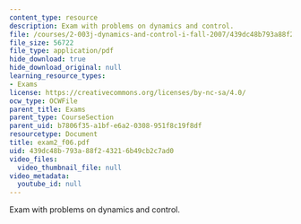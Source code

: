 ```yaml
---
content_type: resource
description: Exam with problems on dynamics and control.
file: /courses/2-003j-dynamics-and-control-i-fall-2007/439dc48b793a88f243216b49cb2c7ad0_exam2_f06.pdf
file_size: 56722
file_type: application/pdf
hide_download: true
hide_download_original: null
learning_resource_types:
- Exams
license: https://creativecommons.org/licenses/by-nc-sa/4.0/
ocw_type: OCWFile
parent_title: Exams
parent_type: CourseSection
parent_uid: b7806f35-a1bf-e6a2-0308-951f8c19f8df
resourcetype: Document
title: exam2_f06.pdf
uid: 439dc48b-793a-88f2-4321-6b49cb2c7ad0
video_files:
  video_thumbnail_file: null
video_metadata:
  youtube_id: null
---
```

Exam with problems on dynamics and control.
